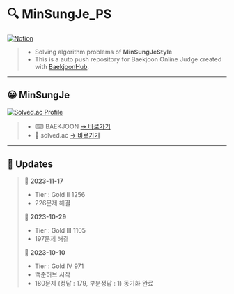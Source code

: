 # 🔍 MinSungJe_PS
[![Notion](https://img.shields.io/badge/Solving%20Description-000000?style=for-the-badge&logo=notion&logoColor=white)](https://minsungje.notion.site/1c515f77116d46b688b95c30997bcdfd?v=6bf2d97d56c045c8af35027cd7b9cfc9&pvs=4)
>- Solving algorithm problems of **MinSungJeStyle**
>- This is a auto push repository for Baekjoon Online Judge created with [BaekjoonHub](https://github.com/BaekjoonHub/BaekjoonHub).
---
## 😀 MinSungJe
[![Solved.ac Profile](http://mazassumnida.wtf/api/v2/generate_badge?boj=minje813)](https://solved.ac/minje813/)
>- ⌨ BAEKJOON [→ 바로가기](https://www.acmicpc.net/user/minje813)
>- 📗 solved.ac [→ 바로가기](https://solved.ac/profile/minje813)
---
## 📜 Updates
> 👑 **2023-11-17**
>- Tier : Gold II 1256
>- 226문제 해결
>
> 👑 **2023-10-29**
>- Tier : Gold III 1105
>- 197문제 해결
>
> 👑 **2023-10-10**
>- Tier : Gold IV 971
>- 백준허브 시작
>- 180문제 (정답 : 179, 부분정답 : 1) 동기화 완료
